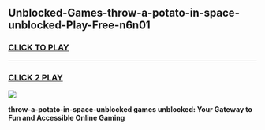 
## Unblocked-Games-throw-a-potato-in-space-unblocked-Play-Free-n6n01
<h3>
<a href="https://premium76.site?title=throw-a-potato-in-space-unblocked&ref=10A">CLICK TO PLAY</a></h3>
<hr>

<h3>
<a href="https://premium76.site?title=throw-a-potato-in-space-unblocked&ref=10A">CLICK 2 PLAY</a>
  
</h3>

<a href="https://premium76.site?title=throw-a-potato-in-space-unblocked&ref=10A"><img src="https://clearcache.store/games.png"></a>


**throw-a-potato-in-space-unblocked games unblocked: Your Gateway to Fun and Accessible Online Gaming**
